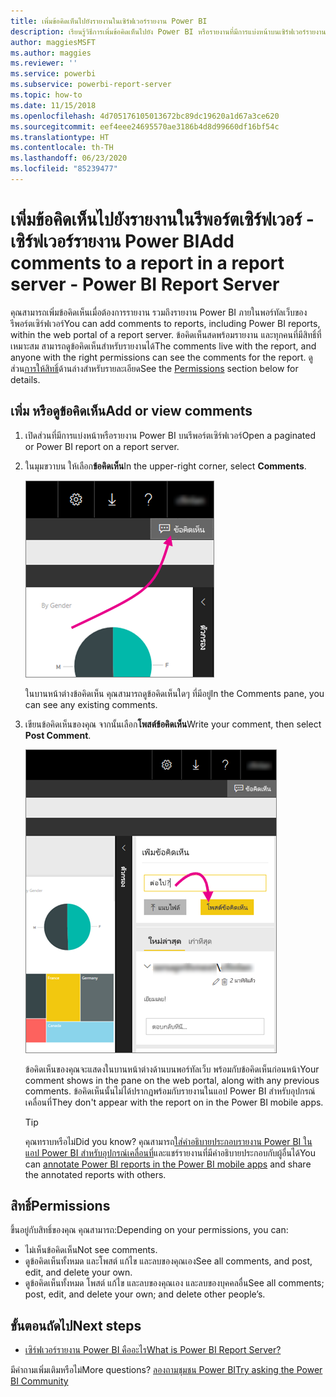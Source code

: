 ```yaml
---
title: เพิ่มข้อคิดเห็นไปยังรายงานในเซิร์ฟเวอร์รายงาน Power BI
description: เรียนรู้วิธีการเพิ่มข้อคิดเห็นไปยัง Power BI หรือรายงานที่มีการแบ่งหน้าบนเซิร์ฟเวอร์รายงาน Power BI หรือรีพอร์ตเซิร์ฟเวอร์ของ SQL Server Reporting Services
author: maggiesMSFT
ms.author: maggies
ms.reviewer: ''
ms.service: powerbi
ms.subservice: powerbi-report-server
ms.topic: how-to
ms.date: 11/15/2018
ms.openlocfilehash: 4d705176105013672bc89dc19620a1d67a3ce620
ms.sourcegitcommit: eef4eee24695570ae3186b4d8d99660df16bf54c
ms.translationtype: HT
ms.contentlocale: th-TH
ms.lasthandoff: 06/23/2020
ms.locfileid: "85239477"
---
```

# <a name="add-comments-to-a-report-in-a-report-server---power-bi-report-server"></a><span data-ttu-id="df668-103">เพิ่มข้อคิดเห็นไปยังรายงานในรีพอร์ตเซิร์ฟเวอร์ - เซิร์ฟเวอร์รายงาน Power BI</span><span class="sxs-lookup"><span data-stu-id="df668-103">Add comments to a report in a report server - Power BI Report Server</span></span>

<span data-ttu-id="df668-104">คุณสามารถเพิ่มข้อคิดเห็นเมื่อต้องการรายงาน รวมถึงรายงาน Power BI ภายในพอร์ทัลเว็บของรีพอร์ตเซิร์ฟเวอร์</span><span class="sxs-lookup"><span data-stu-id="df668-104">You can add comments to reports, including Power BI reports, within the web portal of a report server.</span></span> <span data-ttu-id="df668-105">ข้อคิดเห็นสดพร้อมรายงาน และทุกคนที่มีสิทธิ์ที่เหมาะสม สามารถดูข้อคิดเห็นสำหรับรายงานได้</span><span class="sxs-lookup"><span data-stu-id="df668-105">The comments live with the report, and anyone with the right permissions can see the comments for the report.</span></span> <span data-ttu-id="df668-106">ดูส่วน[การให้สิทธิ์](#permissions)ด้านล่างสำหรับรายละเอียด</span><span class="sxs-lookup"><span data-stu-id="df668-106">See the [Permissions](#permissions) section below for details.</span></span>

## <a name="add-or-view-comments"></a><span data-ttu-id="df668-107">เพิ่ม หรือดูข้อคิดเห็น</span><span class="sxs-lookup"><span data-stu-id="df668-107">Add or view comments</span></span>

1. <span data-ttu-id="df668-108">เปิดส่วนที่มีการแบ่งหน้าหรือรายงาน Power BI บนรีพอร์ตเซิร์ฟเวอร์</span><span class="sxs-lookup"><span data-stu-id="df668-108">Open a paginated or Power BI report on a report server.</span></span>
2. <span data-ttu-id="df668-109">ในมุมขวาบน ให้เลือก**ข้อคิดเห็น**</span><span class="sxs-lookup"><span data-stu-id="df668-109">In the upper-right corner, select **Comments**.</span></span>

    ![เลือกข้อคิดเห็น](media/add-comments/report-server-web-portal-comments-button.png)

    <span data-ttu-id="df668-111">ในบานหน้าต่างข้อคิดเห็น คุณสามารถดูข้อคิดเห็นใดๆ ที่มีอยู่</span><span class="sxs-lookup"><span data-stu-id="df668-111">In the Comments pane, you can see any existing comments.</span></span>
3. <span data-ttu-id="df668-112">เขียนข้อคิดเห็นของคุณ จากนั้นเลือก**โพสต์ข้อคิดเห็น**</span><span class="sxs-lookup"><span data-stu-id="df668-112">Write your comment, then select **Post Comment**.</span></span>

    ![โพสต์ข้อคิดเห็น](media/add-comments/report-server-web-portal-comments-pane.png)

    <span data-ttu-id="df668-114">ข้อคิดเห็นของคุณจะแสดงในบานหน้าต่างด้านบนพอร์ทัลเว็บ พร้อมกับข้อคิดเห็นก่อนหน้า</span><span class="sxs-lookup"><span data-stu-id="df668-114">Your comment shows in the pane on the web portal, along with any previous comments.</span></span> <span data-ttu-id="df668-115">ข้อคิดเห็นนั้นไม่ได้ปรากฏพร้อมกับรายงานในแอป Power BI สำหรับอุปกรณ์เคลื่อนที่</span><span class="sxs-lookup"><span data-stu-id="df668-115">They don't appear with the report on in the Power BI mobile apps.</span></span>

   > [!TIP]
   > <span data-ttu-id="df668-116">คุณทราบหรือไม่</span><span class="sxs-lookup"><span data-stu-id="df668-116">Did you know?</span></span> <span data-ttu-id="df668-117">คุณสามารถ[ใส่คำอธิบายประกอบรายงาน Power BI ในแอป Power BI สำหรับอุปกรณ์เคลื่อนที่](../consumer/mobile/mobile-annotate-and-share-a-tile-from-the-mobile-apps.md)และแชร์รายงานที่มีคำอธิบายประกอบกับผู้อื่นได้</span><span class="sxs-lookup"><span data-stu-id="df668-117">You can [annotate Power BI reports in the Power BI mobile apps](../consumer/mobile/mobile-annotate-and-share-a-tile-from-the-mobile-apps.md) and share the annotated reports with others.</span></span>

## <a name="permissions"></a><span data-ttu-id="df668-118">สิทธิ์</span><span class="sxs-lookup"><span data-stu-id="df668-118">Permissions</span></span>

<span data-ttu-id="df668-119">ขึ้นอยู่กับสิทธิ์ของคุณ คุณสามารถ:</span><span class="sxs-lookup"><span data-stu-id="df668-119">Depending on your permissions, you can:</span></span>

* <span data-ttu-id="df668-120">ไม่เห็นข้อคิดเห็น</span><span class="sxs-lookup"><span data-stu-id="df668-120">Not see comments.</span></span>
* <span data-ttu-id="df668-121">ดูข้อคิดเห็นทั้งหมด และโพสต์ แก้ไข และลบของคุณเอง</span><span class="sxs-lookup"><span data-stu-id="df668-121">See all comments, and post, edit, and delete your own.</span></span>
* <span data-ttu-id="df668-122">ดูข้อคิดเห็นทั้งหมด โพสต์ แก้ไข และลบของคุณเอง และลบของบุคคลอื่น</span><span class="sxs-lookup"><span data-stu-id="df668-122">See all comments; post, edit, and delete your own; and delete other people’s.</span></span>

## <a name="next-steps"></a><span data-ttu-id="df668-123">ขั้นตอนถัดไป</span><span class="sxs-lookup"><span data-stu-id="df668-123">Next steps</span></span>
* [<span data-ttu-id="df668-124">เซิร์ฟเวอร์รายงาน Power BI คืออะไร</span><span class="sxs-lookup"><span data-stu-id="df668-124">What is Power BI Report Server?</span></span>](get-started.md)  

<span data-ttu-id="df668-125">มีคำถามเพิ่มเติมหรือไม่</span><span class="sxs-lookup"><span data-stu-id="df668-125">More questions?</span></span> [<span data-ttu-id="df668-126">ลองถามชุมชน Power BI</span><span class="sxs-lookup"><span data-stu-id="df668-126">Try asking the Power BI Community</span></span>](https://community.powerbi.com/)

